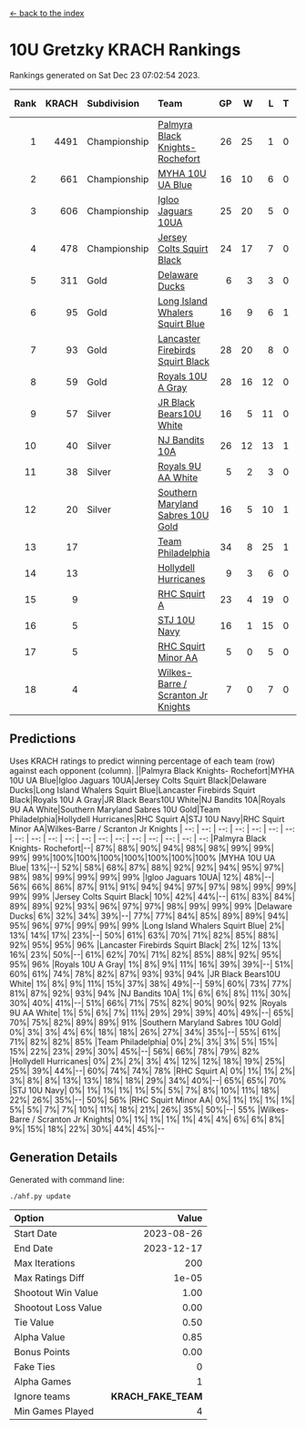 [<- back to the index](readme.md)
# 10U Gretzky KRACH Rankings
Rankings generated on Sat Dec 23 07:02:54 2023.

Rank|KRACH|Subdivision|Team|GP|W|L|T|OTW|OTL|SoS|Exp Wins|Win Diff
---:|---:|:---|:---|---:|---:|---:|---:|---:|---:|---:|---:|---:
1|4491|Championship|[Palmyra Black Knights- Rochefort](https://gamesheetstats.com/seasons/3659/teams/140260/schedule)|26|25|1|0|0|1|213|25.8|-0.0
2|661|Championship|[MYHA 10U UA Blue](https://gamesheetstats.com/seasons/3659/teams/140258/schedule)|16|10|6|0|0|0|1236|10.8|-0.0
3|606|Championship|[Igloo Jaguars 10UA](https://gamesheetstats.com/seasons/3659/teams/140253/schedule)|25|20|5|0|0|1|346|20.8|-0.0
4|478|Championship|[Jersey Colts Squirt Black](https://gamesheetstats.com/seasons/3659/teams/140254/schedule)|24|17|7|0|1|1|642|17.8|-0.0
5|311|Gold|[Delaware Ducks](https://gamesheetstats.com/seasons/3659/teams/140218/schedule)|6|3|3|0|0|0|1943|3.8|-0.0
6|95|Gold|[Long Island Whalers Squirt Blue](https://gamesheetstats.com/seasons/3659/teams/140257/schedule)|16|9|6|1|0|0|610|10.4|0.0
7|93|Gold|[Lancaster Firebirds Squirt Black](https://gamesheetstats.com/seasons/3659/teams/140256/schedule)|28|20|8|0|2|1|231|20.9|0.0
8|59|Gold|[Royals 10U A Gray](https://gamesheetstats.com/seasons/3659/teams/140262/schedule)|28|16|12|0|1|1|278|16.9|0.0
9|57|Silver|[JR Black Bears10U White](https://gamesheetstats.com/seasons/3659/teams/140255/schedule)|16|5|11|0|1|1|990|5.9|0.0
10|40|Silver|[NJ Bandits 10A](https://gamesheetstats.com/seasons/3659/teams/140259/schedule)|26|12|13|1|0|1|159|13.4|0.0
11|38|Silver|[Royals 9U AA White](https://gamesheetstats.com/seasons/3659/teams/140225/schedule)|5|2|3|0|0|0|175|2.9|0.0
12|20|Silver|[Southern Maryland Sabres 10U Gold](https://gamesheetstats.com/seasons/3659/teams/140263/schedule)|16|5|10|1|2|0|104|6.4|0.0
13|17||[Team Philadelphia](https://gamesheetstats.com/seasons/3659/teams/140265/schedule)|34|8|25|1|0|2|653|9.4|0.0
14|13||[Hollydell Hurricanes](https://gamesheetstats.com/seasons/3659/teams/140220/schedule)|9|3|6|0|0|0|139|3.9|0.0
15|9||[RHC Squirt A](https://gamesheetstats.com/seasons/3659/teams/140261/schedule)|23|4|19|0|1|0|131|4.9|0.0
16|5||[STJ 10U Navy](https://gamesheetstats.com/seasons/3659/teams/140264/schedule)|16|1|15|0|0|0|895|1.9|0.0
17|5||[RHC Squirt Minor AA](https://gamesheetstats.com/seasons/3659/teams/140224/schedule)|5|0|5|0|0|0|201|0.9|0.0
18|4||[Wilkes-Barre / Scranton Jr Knights](https://gamesheetstats.com/seasons/3659/teams/140228/schedule)|7|0|7|0|0|0|1163|0.9|0.0

## Predictions
Uses KRACH ratings to predict winning percentage of each team (row) against each opponent (column).
||Palmyra Black Knights- Rochefort|MYHA 10U UA Blue|Igloo Jaguars 10UA|Jersey Colts Squirt Black|Delaware Ducks|Long Island Whalers Squirt Blue|Lancaster Firebirds Squirt Black|Royals 10U A Gray|JR Black Bears10U White|NJ Bandits 10A|Royals 9U AA White|Southern Maryland Sabres 10U Gold|Team Philadelphia|Hollydell Hurricanes|RHC Squirt A|STJ 10U Navy|RHC Squirt Minor AA|Wilkes-Barre / Scranton Jr Knights
| --: | --: | --: | --: | --: | --: | --: | --: | --: | --: | --: | --: | --: | --: | --: | --: | --: | --: | --: 
|Palmyra Black Knights- Rochefort|--| 87%| 88%| 90%| 94%| 98%| 98%| 99%| 99%| 99%| 99%|100%|100%|100%|100%|100%|100%|100%
|MYHA 10U UA Blue| 13%|--| 52%| 58%| 68%| 87%| 88%| 92%| 92%| 94%| 95%| 97%| 98%| 98%| 99%| 99%| 99%| 99%
|Igloo Jaguars 10UA| 12%| 48%|--| 56%| 66%| 86%| 87%| 91%| 91%| 94%| 94%| 97%| 97%| 98%| 99%| 99%| 99%| 99%
|Jersey Colts Squirt Black| 10%| 42%| 44%|--| 61%| 83%| 84%| 89%| 89%| 92%| 93%| 96%| 97%| 97%| 98%| 99%| 99%| 99%
|Delaware Ducks|  6%| 32%| 34%| 39%|--| 77%| 77%| 84%| 85%| 89%| 89%| 94%| 95%| 96%| 97%| 99%| 99%| 99%
|Long Island Whalers Squirt Blue|  2%| 13%| 14%| 17%| 23%|--| 50%| 61%| 63%| 70%| 71%| 82%| 85%| 88%| 92%| 95%| 95%| 96%
|Lancaster Firebirds Squirt Black|  2%| 12%| 13%| 16%| 23%| 50%|--| 61%| 62%| 70%| 71%| 82%| 85%| 88%| 92%| 95%| 95%| 96%
|Royals 10U A Gray|  1%|  8%|  9%| 11%| 16%| 39%| 39%|--| 51%| 60%| 61%| 74%| 78%| 82%| 87%| 93%| 93%| 94%
|JR Black Bears10U White|  1%|  8%|  9%| 11%| 15%| 37%| 38%| 49%|--| 59%| 60%| 73%| 77%| 81%| 87%| 92%| 93%| 94%
|NJ Bandits 10A|  1%|  6%|  6%|  8%| 11%| 30%| 30%| 40%| 41%|--| 51%| 66%| 71%| 75%| 82%| 90%| 90%| 92%
|Royals 9U AA White|  1%|  5%|  6%|  7%| 11%| 29%| 29%| 39%| 40%| 49%|--| 65%| 70%| 75%| 82%| 89%| 89%| 91%
|Southern Maryland Sabres 10U Gold|  0%|  3%|  3%|  4%|  6%| 18%| 18%| 26%| 27%| 34%| 35%|--| 55%| 61%| 71%| 82%| 82%| 85%
|Team Philadelphia|  0%|  2%|  3%|  3%|  5%| 15%| 15%| 22%| 23%| 29%| 30%| 45%|--| 56%| 66%| 78%| 79%| 82%
|Hollydell Hurricanes|  0%|  2%|  2%|  3%|  4%| 12%| 12%| 18%| 19%| 25%| 25%| 39%| 44%|--| 60%| 74%| 74%| 78%
|RHC Squirt A|  0%|  1%|  1%|  2%|  3%|  8%|  8%| 13%| 13%| 18%| 18%| 29%| 34%| 40%|--| 65%| 65%| 70%
|STJ 10U Navy|  0%|  1%|  1%|  1%|  1%|  5%|  5%|  7%|  8%| 10%| 11%| 18%| 22%| 26%| 35%|--| 50%| 56%
|RHC Squirt Minor AA|  0%|  1%|  1%|  1%|  1%|  5%|  5%|  7%|  7%| 10%| 11%| 18%| 21%| 26%| 35%| 50%|--| 55%
|Wilkes-Barre / Scranton Jr Knights|  0%|  1%|  1%|  1%|  1%|  4%|  4%|  6%|  6%|  8%|  9%| 15%| 18%| 22%| 30%| 44%| 45%|--

## Generation Details

Generated with command line:
```
./ahf.py update
```

| Option | Value |
| :----- | ----: |
| Start Date | 2023-08-26 |
| End Date | 2023-12-17 |
| Max Iterations | 200 |
| Max Ratings Diff | 1e-05 |
| Shootout Win Value | 1.00 |
| Shootout Loss Value | 0.00 |
| Tie Value | 0.50 |
| Alpha Value | 0.85 |
| Bonus Points | 0.00 |
| Fake Ties | 0 |
| Alpha Games | 1 |
| Ignore teams | __KRACH_FAKE_TEAM__ |
| Min Games Played | 4 |

